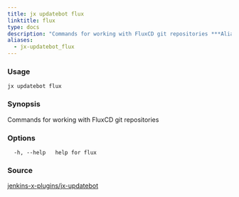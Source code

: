 ```yaml
---
title: jx updatebot flux
linktitle: flux
type: docs
description: "Commands for working with FluxCD git repositories ***Aliases**: fluxcd*"
aliases:
  - jx-updatebot_flux
---
```


### Usage

```
jx updatebot flux
```

### Synopsis

Commands for working with FluxCD git repositories

### Options

```
  -h, --help   help for flux
```



### Source

[jenkins-x-plugins/jx-updatebot](https://github.com/jenkins-x-plugins/jx-updatebot)
